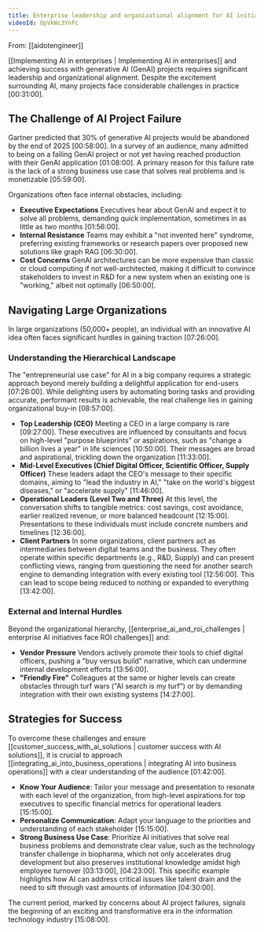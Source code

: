 ```yaml
---
title: Enterprise leadership and organizational alignment for AI initiatives
videoId: OpVkWc3YnFc
---
```


From: [[aidotengineer]] <br/> 

[[Implementing AI in enterprises | Implementing AI in enterprises]] and achieving success with generative AI (GenAI) projects requires significant leadership and organizational alignment. Despite the excitement surrounding AI, many projects face considerable challenges in practice <a class="yt-timestamp" data-t="00:31:00">[00:31:00]</a>.

## The Challenge of AI Project Failure
Gartner predicted that 30% of generative AI projects would be abandoned by the end of 2025 <a class="yt-timestamp" data-t="00:58:00">[00:58:00]</a>. In a survey of an audience, many admitted to being on a failing GenAI project or not yet having reached production with their GenAI application <a class="yt-timestamp" data-t="01:08:00">[01:08:00]</a>. A primary reason for this failure rate is the lack of a strong business use case that solves real problems and is monetizable <a class="yt-timestamp" data-t="05:59:00">[05:59:00]</a>.

Organizations often face internal obstacles, including:
*   **Executive Expectations** Executives hear about GenAI and expect it to solve all problems, demanding quick implementation, sometimes in as little as two months <a class="yt-timestamp" data-t="01:56:00">[01:56:00]</a>.
*   **Internal Resistance** Teams may exhibit a "not invented here" syndrome, preferring existing frameworks or research papers over proposed new solutions like graph RAG <a class="yt-timestamp" data-t="06:30:00">[06:30:00]</a>.
*   **Cost Concerns** GenAI architectures can be more expensive than classic or cloud computing if not well-architected, making it difficult to convince stakeholders to invest in R&D for a new system when an existing one is "working," albeit not optimally <a class="yt-timestamp" data-t="06:50:00">[06:50:00]</a>.

## Navigating Large Organizations
In large organizations (50,000+ people), an individual with an innovative AI idea often faces significant hurdles in gaining traction <a class="yt-timestamp" data-t="07:26:00">[07:26:00]</a>.

### Understanding the Hierarchical Landscape
The "entrepreneurial use case" for AI in a big company requires a strategic approach beyond merely building a delightful application for end-users <a class="yt-timestamp" data-t="07:26:00">[07:26:00]</a>. While delighting users by automating boring tasks and providing accurate, performant results is achievable, the real challenge lies in gaining organizational buy-in <a class="yt-timestamp" data-t="08:57:00">[08:57:00]</a>.

*   **Top Leadership (CEO)** Meeting a CEO in a large company is rare <a class="yt-timestamp" data-t="09:27:00">[09:27:00]</a>. These executives are influenced by consultants and focus on high-level "purpose blueprints" or aspirations, such as "change a billion lives a year" in life sciences <a class="yt-timestamp" data-t="10:50:00">[10:50:00]</a>. Their messages are broad and aspirational, trickling down the organization <a class="yt-timestamp" data-t="11:33:00">[11:33:00]</a>.
*   **Mid-Level Executives (Chief Digital Officer, Scientific Officer, Supply Officer)** These leaders adapt the CEO's message to their specific domains, aiming to "lead the industry in AI," "take on the world's biggest diseases," or "accelerate supply" <a class="yt-timestamp" data-t="11:46:00">[11:46:00]</a>.
*   **Operational Leaders (Level Two and Three)** At this level, the conversation shifts to tangible metrics: cost savings, cost avoidance, earlier realized revenue, or more balanced headcount <a class="yt-timestamp" data-t="12:15:00">[12:15:00]</a>. Presentations to these individuals must include concrete numbers and timelines <a class="yt-timestamp" data-t="12:36:00">[12:36:00]</a>.
*   **Client Partners** In some organizations, client partners act as intermediaries between digital teams and the business. They often operate within specific departments (e.g., R&D, Supply) and can present conflicting views, ranging from questioning the need for another search engine to demanding integration with every existing tool <a class="yt-timestamp" data-t="12:56:00">[12:56:00]</a>. This can lead to scope being reduced to nothing or expanded to everything <a class="yt-timestamp" data-t="13:42:00">[13:42:00]</a>.

### External and Internal Hurdles
Beyond the organizational hierarchy, [[enterprise_ai_and_roi_challenges | enterprise AI initiatives face ROI challenges]] and:
*   **Vendor Pressure** Vendors actively promote their tools to chief digital officers, pushing a "buy versus build" narrative, which can undermine internal development efforts <a class="yt-timestamp" data-t="13:56:00">[13:56:00]</a>.
*   **"Friendly Fire"** Colleagues at the same or higher levels can create obstacles through turf wars ("AI search is my turf") or by demanding integration with their own existing systems <a class="yt-timestamp" data-t="14:27:00">[14:27:00]</a>.

## Strategies for Success
To overcome these challenges and ensure [[customer_success_with_ai_solutions | customer success with AI solutions]], it is crucial to approach [[integrating_ai_into_business_operations | integrating AI into business operations]] with a clear understanding of the audience <a class="yt-timestamp" data-t="01:42:00">[01:42:00]</a>.

*   **Know Your Audience**: Tailor your message and presentation to resonate with each level of the organization, from high-level aspirations for top executives to specific financial metrics for operational leaders <a class="yt-timestamp" data-t="15:15:00">[15:15:00]</a>.
*   **Personalize Communication**: Adapt your language to the priorities and understanding of each stakeholder <a class="yt-timestamp" data-t="15:15:00">[15:15:00]</a>.
*   **Strong Business Use Case**: Prioritize AI initiatives that solve real business problems and demonstrate clear value, such as the technology transfer challenge in biopharma, which not only accelerates drug development but also preserves institutional knowledge amidst high employee turnover <a class="yt-timestamp" data-t="03:13:00">[03:13:00]</a>, <a class="yt-timestamp" data-t="04:23:00">[04:23:00]</a>. This specific example highlights how AI can address critical issues like talent drain and the need to sift through vast amounts of information <a class="yt-timestamp" data-t="04:30:00">[04:30:00]</a>.

The current period, marked by concerns about AI project failures, signals the beginning of an exciting and transformative era in the information technology industry <a class="yt-timestamp" data-t="15:08:00">[15:08:00]</a>.